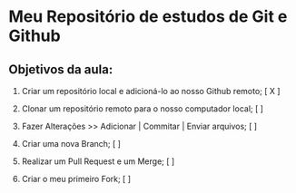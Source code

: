 # Meu Repositório de estudos de Git e Github

## Objetivos da aula:

1. Criar um repositório local e adicioná-lo ao nosso Github remoto; [ X ]

2. Clonar um repositório remoto para o nosso computador local; [ ]

3. Fazer Alterações >> Adicionar | Commitar | Enviar arquivos; [ ]

4. Criar uma nova Branch; [ ]

5. Realizar um Pull Request e um Merge; [ ]

6. Criar o meu primeiro Fork; [ ]
